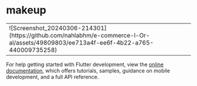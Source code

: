 # makeup

<body>
  <table>
    <tr>
      <td>![Screenshot_20240306-214301](https://github.com/nahlabhm/e-commerce-l-Or-al/assets/49809803/ee713a4f-ee6f-4b22-a765-440009735258)</td>
    </tr>
  </table>
</body>


For help getting started with Flutter development, view the
[online documentation](https://docs.flutter.dev/), which offers tutorials,
samples, guidance on mobile development, and a full API reference.
